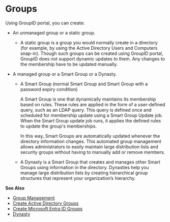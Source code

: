 # Groups

Using GroupID portal, you can create:

- An unmanaged group or a static group.

  - A static group is a group you would normally create in a directory (for example, by using the
    Active Directory Users and Computers snap-in). Though such groups can be created using GroupID
    portal, GroupID does not support dynamic updates to them. Any changes to the membership have
    to be updated manually.

- A managed group or a Smart Group or a Dynasty.

  - A Smart Group (normal Smart Group and Smart Group with a password expiry condition)

    A Smart Group is one that dynamically maintains its membership based on rules. These rules
    are applied in the form of a user-defined query, such as an LDAP query. This query is
    defined once and scheduled for membership update using a Smart Group Update job. When the
    Smart Group update job runs, it applies the defined rules to update the group's memberships.

    In this way, Smart Groups are automatically updated whenever the directory information
    changes. This automated group management allows administrators to easily maintain large
    distribution lists and security groups without having to manually add or remove members.

  - A Dynasty is a Smart Group that creates and manages other Smart Groups using information in
    the directory. Dynasties help you manage large distribution lists by creating hierarchical
    group structures that represent your organization’s hierarchy.

**See Also**

- [Group Management](/docs/directorymanager/11.0/directorymanager/portal/group/overview.md)
- [Create Active Directory Groups](/docs/directorymanager/11.0/directorymanager/portal/group/create/activedirectory/group.md)
- [Create Microsoft Entra ID Groups](/docs/directorymanager/11.0/directorymanager/portal/group/create/azure/group.md)
- [Dynasty](/docs/directorymanager/11.0/directorymanager/portal/group/dynasty/overview.md)
